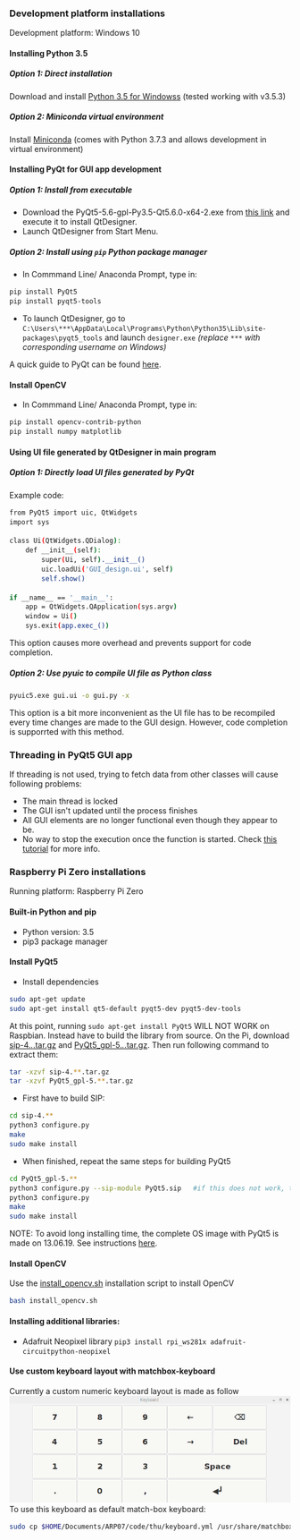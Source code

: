 ### Development platform installations
Development platform: Windows 10
#### Installing Python 3.5
##### Option 1: Direct installation
Download and install [Python 3.5 for Windowss](https://www.python.org/downloads/windows/) (tested working with v3.5.3)
##### Option 2: Miniconda virtual environment
Install [Miniconda](https://docs.conda.io/en/latest/miniconda.html#) (comes with Python 3.7.3 and allows development in virtual environment)
#### Installing PyQt for GUI app development
##### Option 1: Install from executable
- Download the PyQt5-5.6-gpl-Py3.5-Qt5.6.0-x64-2.exe from [this link](https://sourceforge.net/projects/pyqt/files/PyQt5/PyQt-5.6/) and execute it to install QtDesigner.
- Launch QtDesigner from Start Menu.
##### Option 2: Install using `pip` Python package manager
- In Commmand Line/ Anaconda Prompt, type in:
```bash
pip install PyQt5
pip install pyqt5-tools
```
- To launch QtDesigner, go to `C:\Users\***\AppData\Local\Programs\Python\Python35\Lib\site-packages\pyqt5_tools` and launch `designer.exe` 
*(replace `***` with corresponding username on Windows)*

A quick guide to PyQt can be found [here](https://www.pythonforengineers.com/your-first-gui-app-with-python-and-pyqt/).

#### Install OpenCV
- In Commmand Line/ Anaconda Prompt, type in:
```bash
pip install opencv-contrib-python
pip install numpy matplotlib
```
#### Using UI file generated by QtDesigner in main program
##### Option 1: Directly load UI files generated by PyQt
Example code: 
```bash
from PyQt5 import uic, QtWidgets
import sys

class Ui(QtWidgets.QDialog):
    def __init__(self):
        super(Ui, self).__init__()
        uic.loadUi('GUI_design.ui', self)
        self.show()

if __name__ == '__main__':
    app = QtWidgets.QApplication(sys.argv)
    window = Ui()
    sys.exit(app.exec_())
```
This option causes more overhead and prevents support for code completion.
##### Option 2: Use pyuic to compile UI file as Python class
```bash
pyuic5.exe gui.ui -o gui.py -x
```
This option is a bit more inconvenient as the UI file has to be recompiled every time changes are made to the GUI design. However, code completion is supporrted with this method.

### Threading in PyQt5 GUI app
If threading is not used, trying to fetch data from other classes will cause following problems:
- The main thread is locked
- The GUI isn't updated until the process finishes
- All GUI elements are no longer functional even though they appear to be.
- No way to stop the execution once the function is started.
Check [this tutorial](https://nikolak.com/pyqt-threading-tutorial/) for more info.


### Raspberry Pi Zero installations
Running platform: Raspberry Pi Zero
#### Built-in Python and pip
- Python version: 3.5
- pip3 package manager 
#### Install PyQt5
- Install dependencies
```bash
sudo apt-get update
sudo apt-get install qt5-default pyqt5-dev pyqt5-dev-tools
```
At this point, running `sudo apt-get install PyQt5` WILL NOT WORK on Raspbian. Instead have to build the library from source. On the Pi, download [sip-4.*.*.tar.gz](https://www.riverbankcomputing.com/software/sip/download) and [PyQt5_gpl-5.*.*.tar.gz](https://www.riverbankcomputing.com/software/pyqt/download5). Then run following command to extract them:
```bash
tar -xzvf sip-4.**.tar.gz
tar -xzvf PyQt5_gpl-5.**.tar.gz
```
- First have to build SIP:
```bash
cd sip-4.**
python3 configure.py
make
sudo make install
```
- When finished, repeat the same steps for building PyQt5
```bash
cd PyQt5_gpl-5.**
python3 configure.py --sip-module PyQt5.sip   #if this does not work, try 
python3 configure.py
make
sudo make install
```
NOTE: To avoid long installing time, the complete OS image with PyQt5 is made on 13.06.19. See instructions [here](image_instructions.md).

#### Install OpenCV
Use the [install_opencv.sh](../code/thu/install_opencv.sh) installation script to install OpenCV
```bash
bash install_opencv.sh
```

#### Installing additional libraries:
- Adafruit Neopixel library `pip3 install rpi_ws281x adafruit-circuitpython-neopixel`
#### Use custom keyboard layout with matchbox-keyboard
Currently a custom numeric keyboard layout is made as follow
![keyboard](../media/keyboard.png)
To use this keyboard as default match-box keyboard:
```bash
sudo cp $HOME/Documents/ARP07/code/thu/keyboard.yml /usr/share/matchbox-keyboard/
```